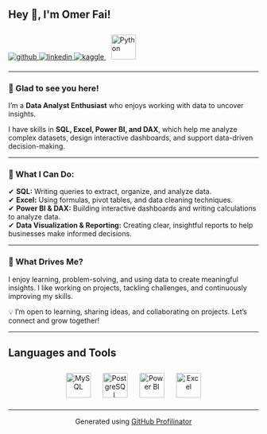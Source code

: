 ## Hey 👋, I'm Omer Fai!  

<a href="https://github.com/DataWithOmer" target="_blank">
<img src="https://img.shields.io/badge/github-%2324292e.svg?&style=for-the-badge&logo=github&logoColor=white" alt="github" style="margin-bottom: 5px;" />
</a>
<a href="https://www.linkedin.com/in/omer-faisal-3853a02b4/" target="_blank">
<img src="https://img.shields.io/badge/linkedin-%231E77B5.svg?&style=for-the-badge&logo=linkedin&logoColor=white" alt="linkedin" style="margin-bottom: 5px;" />
</a>
<a href="https://www.kaggle.com/omerfaisal" target="_blank">
<img src="https://img.shields.io/badge/kaggle-%2344BAE8.svg?&style=for-the-badge&logo=kaggle&logoColor=white" alt="kaggle" style="margin-bottom: 5px;" />
</a>
<a href="https://www.python.org/" target="_blank"><img style="margin: 10px" src="https://profilinator.rishav.dev/skills-assets/python-original.svg" alt="Python" height="50" /></a>  

---

### 👋 Glad to see you here!  
I’m a **Data Analyst Enthusiast** who enjoys working with data to uncover insights.  

I have skills in **SQL, Excel, Power BI, and DAX**, which help me analyze complex datasets, design interactive dashboards, and support data-driven decision-making.  

---

### 🔹 What I Can Do:  
✔ **SQL:** Writing queries to extract, organize, and analyze data.  
✔ **Excel:** Using formulas, pivot tables, and data cleaning techniques.  
✔ **Power BI & DAX:** Building interactive dashboards and writing calculations to analyze data.  
✔ **Data Visualization & Reporting:** Creating clear, insightful reports to help businesses make informed decisions.  

---

### 🚀 What Drives Me?  
I enjoy learning, problem-solving, and using data to create meaningful insights. I like working on projects, tackling challenges, and continuously improving my skills.  

💡 I’m open to learning, sharing ideas, and collaborating on projects. Let’s connect and grow together!  

---

## Languages and Tools  
<div align="center">  
<a href="https://www.mysql.com/" target="_blank"><img style="margin: 10px" src="https://profilinator.rishav.dev/skills-assets/mysql-original-wordmark.svg" alt="MySQL" height="50" /></a>  
<a href="https://www.postgresql.org/" target="_blank"><img style="margin: 10px" src="https://profilinator.rishav.dev/skills-assets/postgresql-original-wordmark.svg" alt="PostgreSQL" height="50" /></a>  
<a href="https://powerbi.microsoft.com/en-us/" target="_blank"><img style="margin: 10px" src="https://profilinator.rishav.dev/skills-assets/powerbi.png" alt="Power BI" height="50" /></a>  
<a href="https://www.microsoft.com/en-us/microsoft-365/excel" target="_blank"><img style="margin: 10px" src="https://upload.wikimedia.org/wikipedia/commons/8/86/Microsoft_Excel_2013-2019_logo.svg" alt="Excel" height="50" /></a>  
</div>  

---
<div align="center">Generated using <a href="https://profilinator.rishav.dev/" target="_blank">GitHub Profilinator</a></div>
